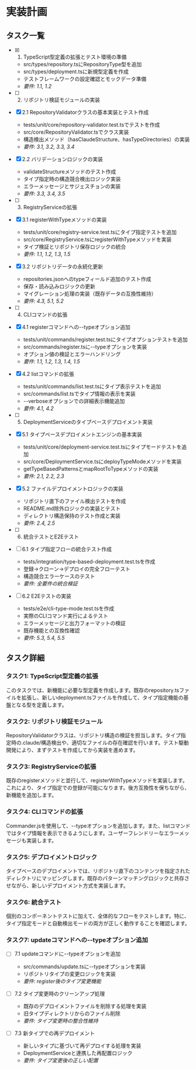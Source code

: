 # 実装計画

## タスク一覧

- [x] 1. TypeScript型定義の拡張とテスト環境の準備
  - src/types/repository.tsにRepositoryType型を追加
  - src/types/deployment.tsに新規型定義を作成
  - テストフレームワークの設定確認とモックデータ準備
  - _要件: 1.1, 1.2_

- [ ] 2. リポジトリ検証モジュールの実装
- [x] 2.1 RepositoryValidatorクラスの基本実装とテスト作成
  - tests/unit/core/repository-validator.test.tsでテストを作成
  - src/core/RepositoryValidator.tsでクラス実装
  - 構造検出メソッド（hasClaudeStructure、hasTypeDirectories）の実装
  - _要件: 3.1, 3.2, 3.3, 3.4_

- [x] 2.2 バリデーションロジックの実装
  - validateStructureメソッドのテスト作成
  - タイプ指定時の構造競合検出ロジック実装
  - エラーメッセージとサジェスチョンの実装
  - _要件: 3.3, 3.4, 3.5_

- [ ] 3. RegistryServiceの拡張
- [x] 3.1 registerWithTypeメソッドの実装
  - tests/unit/core/registry-service.test.tsにタイプ指定テストを追加
  - src/core/RegistryService.tsにregisterWithTypeメソッドを実装
  - タイプ検証とリポジトリ保存ロジックの統合
  - _要件: 1.1, 1.2, 1.3, 1.5_

- [x] 3.2 リポジトリデータの永続化更新
  - repositories.jsonへのtypeフィールド追加のテスト作成
  - 保存・読み込みロジックの更新
  - マイグレーション処理の実装（既存データの互換性維持）
  - _要件: 4.3, 5.1, 5.2_

- [ ] 4. CLIコマンドの拡張
- [x] 4.1 registerコマンドへの--typeオプション追加
  - tests/unit/commands/register.test.tsにタイプオプションテストを追加
  - src/commands/register.tsに--typeオプションを実装
  - オプション値の検証とエラーハンドリング
  - _要件: 1.1, 1.2, 1.3, 1.4, 1.5_

- [x] 4.2 listコマンドの拡張
  - tests/unit/commands/list.test.tsにタイプ表示テストを追加
  - src/commands/list.tsでタイプ情報の表示を実装
  - --verboseオプションでの詳細表示機能追加
  - _要件: 4.1, 4.2_

- [ ] 5. DeploymentServiceのタイプベースデプロイメント実装
- [x] 5.1 タイプベースデプロイメントエンジンの基本実装
  - tests/unit/core/deployment-service.test.tsにタイプモードテストを追加
  - src/core/DeploymentService.tsにdeployTypeModeメソッドを実装
  - getTypeBasedPatternsとmapRootToTypeメソッドの実装
  - _要件: 2.1, 2.2, 2.3_

- [x] 5.2 ファイルデプロイメントロジックの実装
  - リポジトリ直下のファイル検出テストを作成
  - README.md除外ロジックの実装とテスト
  - ディレクトリ構造保持のテスト作成と実装
  - _要件: 2.4, 2.5_

- [ ] 6. 統合テストとE2Eテスト
- [ ] 6.1 タイプ指定フローの統合テスト作成
  - tests/integration/type-based-deployment.test.tsを作成
  - 登録→クローン→デプロイの完全フローテスト
  - 構造競合エラーケースのテスト
  - _要件: 全要件の統合検証_

- [ ] 6.2 E2Eテストの実装
  - tests/e2e/cli-type-mode.test.tsを作成
  - 実際のCLIコマンド実行によるテスト
  - エラーメッセージと出力フォーマットの検証
  - 既存機能との互換性確認
  - _要件: 5.3, 5.4, 5.5_

## タスク詳細

### タスク1: TypeScript型定義の拡張
このタスクでは、新機能に必要な型定義を作成します。既存のrepository.tsファイルを拡張し、新しいdeployment.tsファイルを作成して、タイプ指定機能の基盤となる型を定義します。

### タスク2: リポジトリ検証モジュール
RepositoryValidatorクラスは、リポジトリ構造の検証を担当します。タイプ指定時の.claude/構造検出や、適切なファイルの存在確認を行います。テスト駆動開発により、まずテストを作成してから実装を進めます。

### タスク3: RegistryServiceの拡張
既存のregisterメソッドと並行して、registerWithTypeメソッドを実装します。これにより、タイプ指定での登録が可能になります。後方互換性を保ちながら、新機能を追加します。

### タスク4: CLIコマンドの拡張
Commander.jsを使用して、--typeオプションを追加します。また、listコマンドではタイプ情報を表示できるようにします。ユーザーフレンドリーなエラーメッセージも実装します。

### タスク5: デプロイメントロジック
タイプベースのデプロイメントでは、リポジトリ直下のコンテンツを指定されたディレクトリにマッピングします。既存のパターンマッチングロジックと共存させながら、新しいデプロイメント方式を実装します。

### タスク6: 統合テスト
個別のコンポーネントテストに加えて、全体的なフローをテストします。特に、タイプ指定モードと自動検出モードの両方が正しく動作することを確認します。

### タスク7: updateコマンドへの--typeオプション追加
- [ ] 7.1 updateコマンドに--typeオプションを追加
  - src/commands/update.tsに--typeオプションを実装
  - リポジトリタイプの変更ロジックを実装
  - _要件: register後のタイプ変更機能_

- [ ] 7.2 タイプ変更時のクリーンアップ処理
  - 既存のデプロイメントファイルを削除する処理を実装
  - 旧タイプディレクトリからのファイル削除
  - _要件: タイプ変更時の整合性維持_

- [ ] 7.3 新タイプでの再デプロイメント
  - 新しいタイプに基づいて再デプロイする処理を実装
  - DeploymentServiceと連携した再配置ロジック
  - _要件: タイプ変更後の正しい配置_